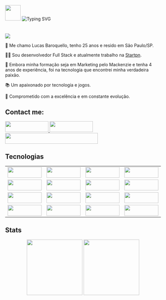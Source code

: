 <div>
  <img height="50" src="https://raw.githubusercontent.com/TheDudeThatCode/TheDudeThatCode/master/Assets/Hi.gif" /> 
  <img src="https://readme-typing-svg.demolab.com?font=Gloria+Hallelujah&size=38&duration=3000&pause=3000&color=FFFFFF&background=0D1117&center=true&vCenter=true&width=730&height=60&lines=Ol%C3%A1%2C+seja+bem-vindo(a)+ao+meu+perfil!" alt="Typing SVG" />
</div>

#

<img src="https://komarev.com/ghpvc/?username=lucascbb&label=VISITAS&style=plastic&color=FF0000">
<p>🤖 Me chamo Lucas Baroquello, tenho 25 anos e resido em São Paulo/SP.</p>
<p>👨‍💻 Sou desenvolvedor Full Stack e atualmente trabalho na <a href="https://www.startpn.com/">Startpn</a>.</p>
<p>🧠 Embora minha formação seja em Marketing pelo Mackenzie e tenha 4 anos de experiência, foi na tecnologia que encontrei minha verdadeira paixão.</p>
<p>📚 Um apaixonado por tecnologia e jogos.</p>
<p>🎯 Comprometido com a excelência e em constante evolução.</p>

## Contact me:

<div>
  <a href="https://www.linkedin.com/in/lucas-baroquello/">
    <img src="https://img.shields.io/badge/LinkedIn-0077B5?style=for-the-badge&logo=linkedin&logoColor=white" width="140" height="35">
  </a>
    <a href="https://api.whatsapp.com/send?phone=5511941139277&text=Ol%C3%A1,%20tudo%20bem?%20Encontrei%20seu%20contato%20atrav%C3%A9s%20do%20Github.%20Eu%20sou%20o/a%20(insira%20seu%20nome%20aqui).">
    <img src="https://img.shields.io/badge/WhatsApp-25D366?style=for-the-badge&logo=whatsapp&logoColor=white" width="140" height="35">
  </a>
  <img src="https://img.shields.io/badge/Email-lucasbaroquello%40hotmail.com-orange" width="300" height="35">  
</div>

## Tecnologias

<table align="center">
  <tr>
    <td align="center"><img height=35 width="110" src="https://img.shields.io/badge/HTML5-E34F26?style=for-the-badge&logo=html5&logoColor=white" ></td>
    <td align="center"><img height=35 width="110" src="https://img.shields.io/badge/CSS3-1572B6?style=for-the-badge&logo=css3&logoColor=white" ></td>
    <td align="center"><img height=35 width="110" src=https://img.shields.io/badge/JavaScript-F7DF1E?style=for-the-badge&logo=javascript&logoColor=black ></td>
     <td align="center"><img height=35 width="110" src="https://img.shields.io/badge/Bootstrap-563D7C?style=for-the-badge&logo=bootstrap&logoColor=white" ></td>
    <td align="center"><img height=35 width="110" src="https://img.shields.io/badge/GIT-E44C30?style=for-the-badge&logo=git&logoColor=white" />
  </tr>
  <tr>
    <td align="center"><img height=35 width="110" src="https://img.shields.io/badge/React-20232A?style=for-the-badge&logo=react&logoColor=61DAFB" />
    <td align="center"><img height=35 width="110" src="https://img.shields.io/badge/Redux-593D88?style=for-the-badge&logo=redux&logoColor=white" />
    <td align="center"><img height=35 width="110" src="https://img.shields.io/badge/-TestingLibrary-%23E33332?style=for-the-badge&logo=testing-library&logoColor=white" />
    <td align="center"><img height=35 width="110" src="https://img.shields.io/badge/Jest-323330?style=for-the-badge&logo=Jest&logoColor=white" ></td>
    <td align="center"><img height=35 width="110" src="https://img.shields.io/badge/eslint-3A33D1?style=for-the-badge&logo=eslint&logoColor=white" />
  </tr>
    <tr>
    <td align="center"><img height=35 width="110" src="https://img.shields.io/badge/docker-%230db7ed.svg?style=for-the-badge&logo=docker&logoColor=white" ></td>
    <td align="center"><img height=35 width="110" src="https://img.shields.io/badge/MySQL-005C84?style=for-the-badge&logo=mysql&logoColor=white" ></td>
    <td align="center"><img height=35 width="110" src="https://img.shields.io/badge/express.js-%23404d59.svg?style=for-the-badge&logo=express&logoColor=%2361DAFB" ></td>
     <td align="center"><img height=35 width="110" src="https://img.shields.io/badge/Node.js-43853D?style=for-the-badge&logo=node.js&logoColor=white" ></td>
    <td align="center"><img height=35 width="110" src="https://img.shields.io/badge/Sequelize-52B0E7?style=for-the-badge&logo=Sequelize&logoColor=white" ></td>
  </tr>
      <tr>
    <td align="center"><img height=35 width="110" src="https://img.shields.io/badge/React_Native-20232A?style=for-the-badge&logo=react&logoColor=61DAFB" ></td>
    <td align="center"><img height=35 width="110" src="https://img.shields.io/badge/MongoDB-4EA94B?style=for-the-badge&logo=mongodb&logoColor=white" ></td>
    <td align="center"><img height=35 width="110" src="https://img.shields.io/badge/PostgreSQL-316192?style=for-the-badge&logo=postgresql&logoColor=white" ></td>
    <td align="center"><img height=35 width="110" src="https://img.shields.io/badge/Amazon_AWS-232F3E?style=for-the-badge&logo=amazon-aws&logoColor=white" ></td>

  </tr>
</table>

## Stats

<div align="center">
  <img height=180 src="https://github-readme-stats.vercel.app/api?username=lucascbb&show_icons=true&theme=radical" />
  <img height=180 src="https://github-readme-stats.vercel.app/api/top-langs/?username=lucascbb&layout=compact&theme=radical" />
</div>
